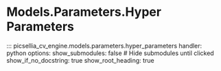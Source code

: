 # Models.Parameters.Hyper Parameters

::: picsellia_cv_engine.models.parameters.hyper_parameters
    handler: python
    options:
        show_submodules: false  # Hide submodules until clicked
        show_if_no_docstring: true
        show_root_heading: true
